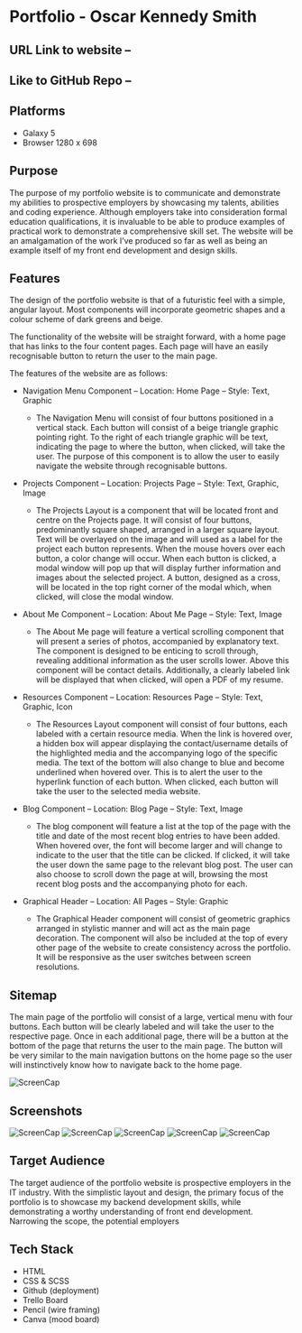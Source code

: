 # Portfolio - Oscar Kennedy Smith

## URL Link to website – 

## Like to GitHub Repo – 

## Platforms
- Galaxy 5 
- Browser 1280 x 698

## Purpose 

The purpose of my portfolio website is to communicate and demonstrate my abilities to prospective employers by showcasing my talents, abilities and coding experience. Although employers take into consideration formal education qualifications, it is invaluable to be able to produce examples of practical work to demonstrate a comprehensive skill set. The website will be an amalgamation of the work I’ve produced so far as well as being an example itself of my front end development and design skills. 

## Features
The design of the portfolio website is that of a futuristic feel with a simple, angular layout. Most components will incorporate geometric shapes and a colour scheme of dark greens and beige.

The functionality of the website will be straight forward, with a home page that has links to the four content pages. Each page will have an easily recognisable button to return the user to the main page. 

The features of the website are as follows:

- Navigation Menu Component – Location: Home Page – Style: Text, Graphic 
    - The Navigation Menu will consist of four buttons positioned in a vertical stack. Each button will consist of a beige triangle graphic pointing right. To the right of each triangle graphic will be text, indicating the page to where the button, when clicked, will take the user. The purpose of this component is to allow the user to easily navigate the website through recognisable buttons. 

- Projects Component – Location: Projects Page – Style: Text, Graphic, Image  
	- The Projects Layout is a component that will be located front and centre on the Projects page. It will consist of four buttons, predominantly square shaped, arranged in a larger square layout. Text will be overlayed on the image and will used as a label for the project each button represents. When the mouse hovers over each button, a color change will occur. When each button is clicked, a modal window will pop up that will display further information and images about the selected project. A button, designed as a cross, will be located in the top right corner of the modal which, when clicked, will close the modal window. 

- About Me Component – Location: About Me Page – Style: Text, Image 
	- The About Me page will feature a vertical scrolling component that will present a series of photos, accompanied by explanatory text. The component is designed to be enticing to scroll through, revealing additional information as the user scrolls lower. Above this component will be contact details. Additionally, a clearly labeled link will be displayed that when clicked, will open a PDF of my resume. 

- Resources Component – Location: Resources Page – Style: Text, Graphic, Icon
	- The Resources Layout component will consist of four buttons, each labeled with a certain resource media. When the link is hovered over, a hidden box will appear displaying the contact/username details of the highlighted media and the accompanying logo of the specific media. The text of the bottom will also change to blue and become underlined when hovered over. This is to alert the user to the hyperlink function of each button. When clicked, each button will take the user to the selected media website. 

- Blog Component – Location: Blog Page – Style: Text, Image
	- The blog component will feature a list at the top of the page with the title and date of the most recent blog entries to have been added. When hovered over, the font will become larger and will change to indicate to the user that the title can be clicked. If clicked, it will take the user down the same page to the relevant blog post. The user can also choose to scroll down the page at will, browsing the most recent blog posts and the accompanying photo for each. 
	
- Graphical Header – Location: All Pages – Style: Graphic 
	- The Graphical Header component will consist of geometric graphics arranged in stylistic manner and will act as the main page decoration. The component will also be included at the top of every other page of the website to create consistency across the portfolio. It will be responsive as the user switches between screen resolutions.  

## Sitemap

The main page of the portfolio will consist of a large, vertical menu with four buttons. Each button will be clearly labeled and will take the user to the respective page. Once in each additional page, there will be a button at the bottom of the page that returns the user to the main page. The button will be very similar to the main navigation buttons on the home page so the user will instinctively  know how to navigate back to the home page.   

![ScreenCap](./docs/sitemap.png)

## Screenshots

![ScreenCap](./docs/pf_mp.png) 
![ScreenCap](./docs/pf_p.png)
![ScreenCap](./docs/pf_am.png)
![ScreenCap](./docs/pf_r.png)
![ScreenCap](./docs/pf_b.png)



## Target Audience
The target audience of the portfolio website is prospective employers in the IT industry. With the simplistic layout and design, the primary focus of the portfolio is to showcase my backend development skills, while demonstrating a worthy understanding of front end development. Narrowing the scope, the potential employers 

## Tech Stack 
- HTML 
- CSS & SCSS 
- Github (deployment) 
- Trello Board
- Pencil (wire framing)
- Canva (mood board)


